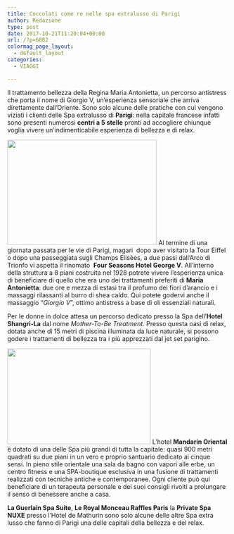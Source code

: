 ```yaml
---
title: Coccolati come re nelle spa extralusso di Parigi
author: Redazione
type: post
date: 2017-10-21T11:20:04+00:00
url: /?p=6882
colormag_page_layout:
  - default_layout
categories:
  - VIAGGI

---
```

Il trattamento bellezza della Regina Maria Antonietta, un percorso antistress che porta il nome di Giorgio V, un’esperienza sensoriale che arriva direttamente dall’Oriente. Sono solo alcune delle pratiche con cui vengono viziati i clienti delle Spa extralusso di **Parigi**: nella capitale francese infatti sono presenti numerosi **centri a 5 stelle** pronti ad accogliere chiunque voglia vivere un’indimenticabile esperienza di bellezza e di relax.

<img decoding="async" loading="lazy" class=" wp-image-6886 alignleft" src="https://progressonline.it/wp-content/uploads/2017/10/20610-300x211.jpg" alt="" width="340" height="239" /> Al termine di una giornata passata per le vie di Parigi, magari  dopo aver visitato la Tour Eiffel o dopo una passeggiata sugli Champs Elisèes, a due passi dall’Arco di Trionfo vi aspetta il rinomato  **Four Seasons Hotel George V**. All’interno della struttura a 8 piani costruita nel 1928 potrete vivere l’esperienza unica di beneficiare di quello che era uno dei trattamenti preferiti di **Maria Antonietta**: due ore e mezza di estasi tra il profumo dei fiori d’arancio e i massaggi rilassanti al burro di shea caldo. Qui potete godervi anche il massaggio “_Giorgio_ _V_”, ottimo antistress a base di oli essenziali naturali.

Per le donne in dolce attesa un percorso dedicato presso la Spa dell’**Hotel Shangri-La** dal nome _Mother-To-Be Treatment._ Presso questa oasi di relax, dotata anche di 15 metri di piscina illuminata da luce naturale, si possono godere i trattamenti di bellezza tra i più apprezzati dal jet set parigino.

<img decoding="async" loading="lazy" class="wp-image-6885 alignright" src="https://progressonline.it/wp-content/uploads/2017/10/paris-spa-pool-4-300x200.jpg" alt="" width="326" height="217" /> L’hotel **Mandarin Oriental** è dotato di una delle Spa più grandi di tutta la capitale: quasi 900 metri quadrati su due piani in un vero e proprio santuario dedicato ai cinque sensi. In pieno stile orientale una sala da bagno con vapori alle erbe, un centro fitness e una SPA-boutique esclusiva in una fusione di trattamenti realizzati con tecniche antiche e contemporanee. Ogni cliente può qui beneficiare di un terapeuta personale e dei suoi consigli rivolti a prolungare il senso di benessere anche a casa.

**La Guerlain Spa Suite**, **Le Royal Monceau Raffles Paris** la **Private Spa NUXE** presso l’Hotel de Mathurin sono solo alcune delle altre Spa extra lusso che fanno di Parigi una delle capitali della bellezza e del relax.